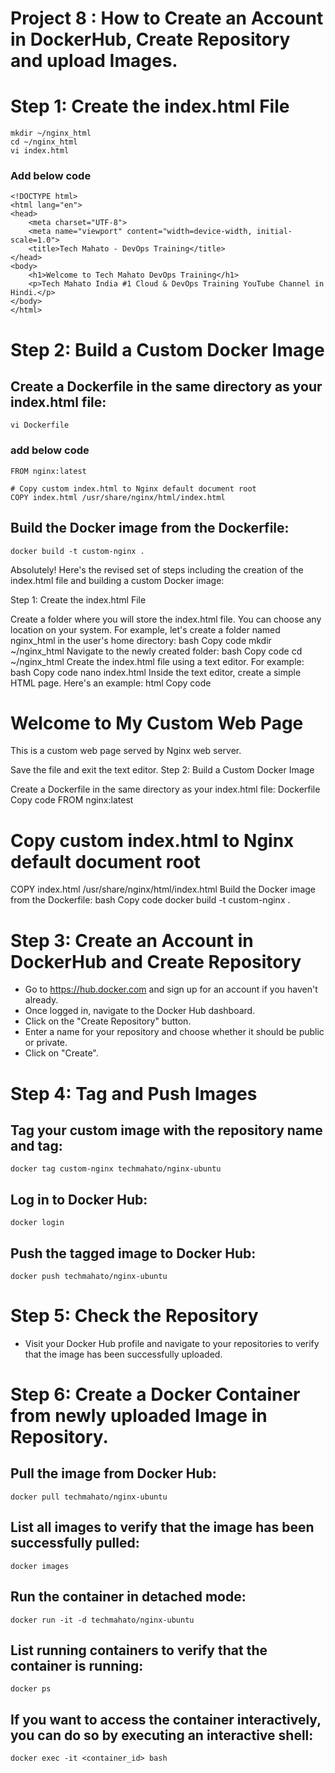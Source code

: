 # Project 8 :  How to Create an Account in DockerHub, Create Repository and upload Images.
# Step 1: Create the index.html File
    mkdir ~/nginx_html
    cd ~/nginx_html
    vi index.html
### Add below code
   
    <!DOCTYPE html>
    <html lang="en">
    <head>
        <meta charset="UTF-8">
        <meta name="viewport" content="width=device-width, initial-scale=1.0">
        <title>Tech Mahato - DevOps Training</title>
    </head>
    <body>
        <h1>Welcome to Tech Mahato DevOps Training</h1>
        <p>Tech Mahato India #1 Cloud & DevOps Training YouTube Channel in Hindi.</p>
    </body>
    </html>

# Step 2: Build a Custom Docker Image
## Create a Dockerfile in the same directory as your index.html file:
    vi Dockerfile
### add below code
    FROM nginx:latest

    # Copy custom index.html to Nginx default document root
    COPY index.html /usr/share/nginx/html/index.html
## Build the Docker image from the Dockerfile:
    docker build -t custom-nginx .

Absolutely! Here's the revised set of steps including the creation of the index.html file and building a custom Docker image:

Step 1: Create the index.html File

Create a folder where you will store the index.html file. You can choose any location on your system. For example, let's create a folder named nginx_html in the user's home directory:
bash
Copy code
mkdir ~/nginx_html
Navigate to the newly created folder:
bash
Copy code
cd ~/nginx_html
Create the index.html file using a text editor. For example:
bash
Copy code
nano index.html
Inside the text editor, create a simple HTML page. Here's an example:
html
Copy code
<!DOCTYPE html>
<html lang="en">
<head>
    <meta charset="UTF-8">
    <meta name="viewport" content="width=device-width, initial-scale=1.0">
    <title>Custom Web Page</title>
</head>
<body>
    <h1>Welcome to My Custom Web Page</h1>
    <p>This is a custom web page served by Nginx web server.</p>
</body>
</html>
Save the file and exit the text editor.
Step 2: Build a Custom Docker Image

Create a Dockerfile in the same directory as your index.html file:
Dockerfile
Copy code
FROM nginx:latest

# Copy custom index.html to Nginx default document root
COPY index.html /usr/share/nginx/html/index.html
Build the Docker image from the Dockerfile:
bash
Copy code
docker build -t custom-nginx .

# Step 3: Create an Account in DockerHub and Create Repository
- Go to https://hub.docker.com and sign up for an account if you haven't already.
- Once logged in, navigate to the Docker Hub dashboard.
- Click on the "Create Repository" button.
- Enter a name for your repository and choose whether it should be public or private.
- Click on "Create".

# Step 4: Tag and Push Images
## Tag your custom image with the repository name and tag:
    docker tag custom-nginx techmahato/nginx-ubuntu

## Log in to Docker Hub:
    docker login

## Push the tagged image to Docker Hub:
    docker push techmahato/nginx-ubuntu

# Step 5: Check the Repository
- Visit your Docker Hub profile and navigate to your repositories to verify that the image has been successfully uploaded.

# Step 6: Create a Docker Container from newly uploaded Image in Repository.
## Pull the image from Docker Hub:
    docker pull techmahato/nginx-ubuntu

## List all images to verify that the image has been successfully pulled:
    docker images

## Run the container in detached mode:
    docker run -it -d techmahato/nginx-ubuntu

## List running containers to verify that the container is running:
    docker ps

## If you want to access the container interactively, you can do so by executing an interactive shell:
    docker exec -it <container_id> bash


